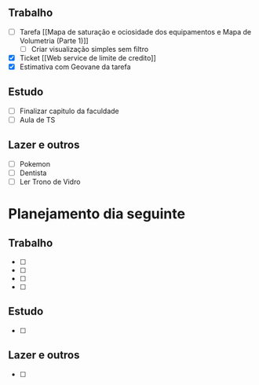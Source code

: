 ## Trabalho
- [ ] Tarefa [[Mapa de saturação e ociosidade dos equipamentos e Mapa de Volumetria (Parte 1)]]
	- [ ] Criar visualização simples sem filtro
- [x] Ticket [[Web service de limite de credito]]
- [x] Estimativa com Geovane da tarefa
## Estudo
- [ ] Finalizar capitulo da faculdade
- [ ] Aula de TS
## Lazer e outros
- [ ] Pokemon
- [ ] Dentista
- [ ] Ler Trono de Vidro

# Planejamento dia seguinte
## Trabalho
- [ ] 
- [ ] 
- [ ] 
- [ ] 
## Estudo
- [ ] 
## Lazer e outros
- [ ] 